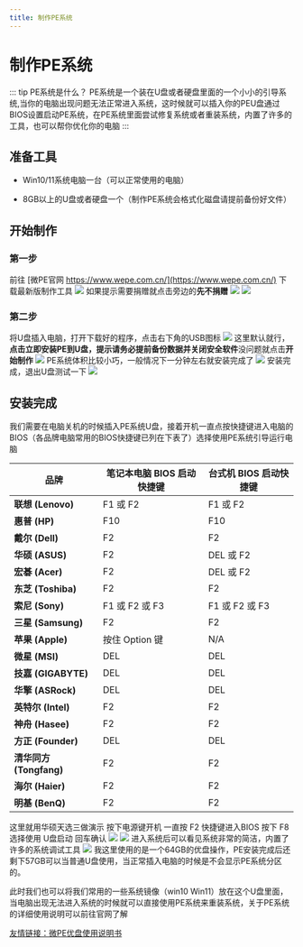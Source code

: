 ```yaml
---
title: 制作PE系统
---
```


# 制作PE系统

::: tip PE系统是什么？
PE系统是一个装在U盘或者硬盘里面的一个小小的引导系统,当你的电脑出现问题无法正常进入系统，这时候就可以插入你的PEU盘通过BIOS设置启动PE系统，在PE系统里面尝试修复系统或者重装系统，内置了许多的工具，也可以帮你优化你的电脑
:::

## 准备工具

* Win10/11系统电脑一台（可以正常使用的电脑）

* 8GB以上的U盘或者硬盘一个（制作PE系统会格式化磁盘请提前备份好文件）

## 开始制作

### 第一步
前往 [微PE官网 https://www.wepe.com.cn/](https://www.wepe.com.cn/) 下载最新版制作工具
![](/image/more/pe01.png)
如果提示需要捐赠就点击旁边的**先不捐赠**
![](/image/more/pe02.png)
![](/image/more/pe03.png)

### 第二步
将U盘插入电脑，打开下载好的程序，点击右下角的USB图标
![](/image/more/pe04.png)
这里默认就行，**点击立即安装PE到U盘，提示请务必提前备份数据并关闭安全软件**没问题就点击**开始制作**
![](/image/more/pe05.png)
PE系统体积比较小巧，一般情况下一分钟左右就安装完成了
![](/image/more/pe06.png)
安装完成，退出U盘测试一下
![](/image/more/pe07.png)

## 安装完成

我们需要在电脑关机的时候插入PE系统U盘，接着开机一直点按快捷键进入电脑的BIOS（各品牌电脑常用的BIOS快捷键已列在下表了）选择使用PE系统引导运行电脑

| 品牌          | 笔记本电脑 BIOS 启动快捷键 | 台式机 BIOS 启动快捷键 |
|---------------|-----------------------------|------------------------|
| **联想 (Lenovo)** | F1 或 F2                    | F1 或 F2               |
| **惠普 (HP)**      | F10                         | F10                    |
| **戴尔 (Dell)**    | F2                          | F2                     |
| **华硕 (ASUS)**    | F2                          | DEL 或 F2              |
| **宏碁 (Acer)**    | F2                          | DEL 或 F2              |
| **东芝 (Toshiba)** | F2                          | F2                     |
| **索尼 (Sony)**    | F1 或 F2 或 F3              | F1 或 F2 或 F3         |
| **三星 (Samsung)** | F2                          | F2                     |
| **苹果 (Apple)**   | 按住 Option 键              | N/A                    |
| **微星 (MSI)**     | DEL                          | DEL                    |
| **技嘉 (GIGABYTE)**| DEL                          | DEL                    |
| **华擎 (ASRock)**  | DEL                          | DEL                    |
| **英特尔 (Intel)** | F2                          | F2                     |
| **神舟 (Hasee)**   | F2                          | F2                     |
| **方正 (Founder)** | DEL                          | DEL                    |
| **清华同方 (Tongfang)** | F2                   | F2                     |
| **海尔 (Haier)**   | F2                          | F2                     |
| **明基 (BenQ)**    | F2                          | F2                     |


这里就用华硕天选三做演示 按下电源键开机 一直按 F2 快捷键进入BIOS 按下 F8 选择使用 U盘启动 回车确认
![](/image/more/pe08.jpg)
![](/image/more/pe09.jpg)
进入系统后可以看见系统非常的简洁，内置了许多的系统调试工具
![](/image/more/pe10.jpg)
我这里使用的是一个64GB的优盘操作，PE安装完成后还剩下57GB可以当普通U盘使用，当正常插入电脑的时候是不会显示PE系统分区的。

此时我们也可以将我们常用的一些系统镜像（win10 Win11）放在这个U盘里面，当电脑出现无法进入系统的时候就可以直接使用PE系统来重装系统，关于PE系统的详细使用说明可以前往官网了解

[友情链接：微PE优盘使用说明书](https://www.wepe.com.cn/ubook/)